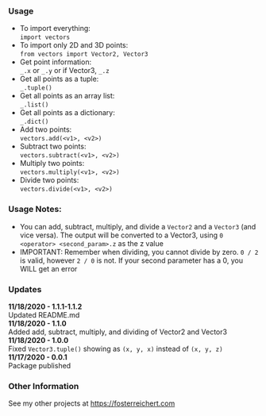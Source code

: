 ### Usage
- To import everything:<br>
`import vectors`<br>
- To import only 2D and 3D points:<br>
`from vectors import Vector2, Vector3`<br>
- Get point information:<br>
`_.x` or `_.y` or if Vector3, `_.z`<br>
- Get all points as a tuple:<br>
`_.tuple()`<br>
- Get all points as an array list:<br>
`_.list()`<br>
- Get all points as a dictionary:<br>
`_.dict()`<br>
- Add two points:<br>
`vectors.add(<v1>, <v2>)`<br>
- Subtract two points:<br>
`vectors.subtract(<v1>, <v2>)`<br>
- Multiply two points:<br>
`vectors.multiply(<v1>, <v2>)`<br>
- Divide two points:<br>
`vectors.divide(<v1>, <v2>)`<br>

### Usage Notes:
- You can add, subtract, multiply, and divide a `Vector2` and a `Vector3` (and vice versa). The output will be converted to a Vector3, using `0 <operator> <second_param>.z` as the z value
- IMPORTANT: Remember when dividing, you cannot divide by zero. `0 / 2` is valid, however `2 / 0` is not. If your second parameter has a 0, you WILL get an error

### Updates
**11/18/2020 - 1.1.1-1.1.2**<br>
Updated README.md<br>
**11/18/2020 - 1.1.0**<br>
Added add, subtract, multiply, and dividing of Vector2 and Vector3<br>
**11/18/2020 - 1.0.0**<br>
Fixed `Vector3.tuple()` showing as `(x, y, x)` instead of `(x, y, z)`<br>
**11/17/2020 - 0.0.1**<br>
Package published<br>

### Other Information
See my other projects at https://fosterreichert.com